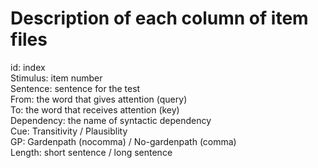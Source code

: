 # Description of each column of item files

id: index<br />
Stimulus: item number<br />
Sentence: sentence for the test<br />
From: the word that gives attention (query)<br />
To: the word that receives attention (key)<br />
Dependency: the name of syntactic dependency<br />
Cue: Transitivity / Plausiblity<br />
GP: Gardenpath (nocomma) / No-gardenpath (comma)<br />
Length: short sentence / long sentence<br />

